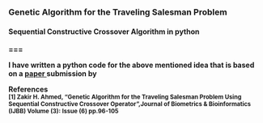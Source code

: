 <h3><strong>Genetic Algorithm for the Traveling Salesman Problem <strong></h3>
<h4>Sequential Constructive Crossover Algorithm in python</h4>

===

I have written a python code for the above mentioned idea that is based on a <a href='http://lev4projdissertation.googlecode.com/svn-history/r100/trunk/reading/IJBB-41.pdf'> paper </a> submission by 

References 
<br><sub>
[1] <b>Zakir H. Ahmed</b>, “Genetic Algorithm for the Traveling Salesman Problem Using Sequential Constructive Crossover Operator”,Journal
of Biometrics & Bioinformatics (IJBB) Volume (3): Issue (6) pp.96-105 </sub>



